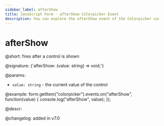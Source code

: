 ```yaml
---
sidebar_label: afterShow
title: JavaScript Form - afterShow Colorpicker Event 
description: You can explore the afterShow event of the Colorpicker control of Form in the documentation of the DHTMLX JavaScript UI library. Browse developer guides and API reference, try out code examples and live demos, and download a free 30-day evaluation version of DHTMLX Suite 7.
---
```


# afterShow

@short: fires after a control is shown

@signature: {'afterShow: (value: string) => void;'}

@params:
- `value: string` - the current value of the control

@example:
form.getItem("colorpicker").events.on("afterShow", function(value) {
    console.log("afterShow", value);
});

@descr:

@changelog: added in v7.0
